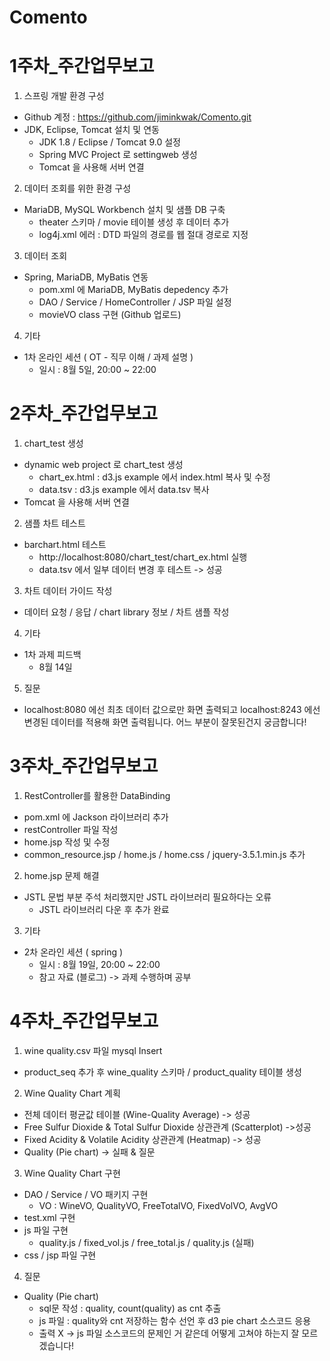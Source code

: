 # Comento

# 1주차_주간업무보고

1. 스프링 개발 환경 구성 
* Github 계정 : https://github.com/jiminkwak/Comento.git  
* JDK, Eclipse, Tomcat 설치 및 연동 
  + JDK 1.8 / Eclipse / Tomcat 9.0 설정 
  + Spring MVC Project 로 settingweb 생성 
  + Tomcat 을 사용해 서버 연결 
 
 
 
2. 데이터 조회를 위한 환경 구성 
* MariaDB, MySQL Workbench 설치 및 샘플 DB 구축 
  + theater 스키마 / movie 테이블 생성 후 데이터 추가 
  + log4j.xml 에러 : DTD 파일의 경로를 웹 절대 경로로 지정 
  
  
  
3. 데이터 조회 
* Spring, MariaDB, MyBatis 연동 
  + pom.xml 에 MariaDB, MyBatis depedency 추가 
  + DAO / Service / HomeController / JSP 파일 설정 
  + movieVO class 구현 (Github 업로드) 
   
   
 
4. 기타 
* 1차 온라인 세션 ( OT - 직무 이해 / 과제 설명 ) 
  + 일시 : 8월 5일, 20:00 ~ 22:00 
      
      

# 2주차_주간업무보고

1. chart_test 생성  
* dynamic web project 로 chart_test 생성 
  + chart_ex.html : d3.js example 에서 index.html 복사 및 수정 
  + data.tsv : d3.js example 에서 data.tsv 복사 
* Tomcat 을 사용해 서버 연결  

2. 샘플 차트 테스트  
* barchart.html 테스트 
  + http://localhost:8080/chart_test/chart_ex.html 실행
  + data.tsv 에서 일부 데이터 변경 후 테스트 -> 성공

3. 차트 데이터 가이드 작성
* 데이터 요청 / 응답 / chart library 정보 / 차트 샘플 작성 

4. 기타 
* 1차 과제 피드백 
  + 8월 14일  
  
5. 질문 
  - localhost:8080 에선 최초 데이터 값으로만 화면 출력되고 localhost:8243 에선 변경된 데이터를 적용해 화면 출력됩니다. 어느 부분이 잘못된건지 궁금합니다!




# 3주차_주간업무보고

1. RestController를 활용한 DataBinding
* pom.xml 에 Jackson 라이브러리 추가
* restController 파일 작성
* home.jsp 작성 및 수정
* common_resource.jsp / home.js / home.css / jquery-3.5.1.min.js 추가

2. home.jsp 문제 해결
* JSTL 문법 부분 주석 처리했지만 JSTL 라이브러리 필요하다는 오류
  + JSTL 라이브러리 다운 후 추가 완료

3. 기타
* 2차 온라인 세션 ( spring )
  + 일시 : 8월 19일, 20:00 ~ 22:00
  + 참고 자료 (블로그) -> 과제 수행하며 공부
    
    
# 4주차_주간업무보고

1. wine quality.csv 파일 mysql Insert
* product_seq 추가 후 wine_quality 스키마 / product_quality 테이블 생성

2. Wine Quality Chart 계획
* 전체 데이터 평균값 테이블 (Wine-Quality Average) -> 성공
* Free Sulfur Dioxide & Total Sulfur Dioxide 상관관계 (Scatterplot) ->성공
* Fixed Acidity & Volatile Acidity 상관관계 (Heatmap) -> 성공
* Quality (Pie chart) -> 실패 & 질문

3. Wine Quality Chart 구현
* DAO / Service / VO 패키지 구현
  + VO : WineVO, QualityVO, FreeTotalVO, FixedVolVO, AvgVO
* test.xml 구현
* js 파일 구현
  + quality.js / fixed_vol.js / free_total.js / quality.js (실패)
* css / jsp 파일 구현

4. 질문
* Quality (Pie chart)
  + sql문 작성 : quality, count(quality) as cnt 추출
  + js 파일 : quality와 cnt 저장하는 함수 선언 후 d3 pie chart 소스코드 응용
  + 출력 X -> js 파일 소스코드의 문제인 거 같은데 어떻게 고쳐야 하는지 잘 모르겠습니다!


